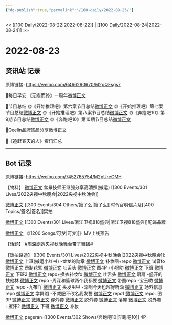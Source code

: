 ```yaml
---
{"dg-publish":true,"permalink":"/100-daily/2022-08-23/"}
---
```



<< [[100 Daily/2022-08-22\|2022-08-22]] | [[100 Daily/2022-08-24\|2022-08-24]] >>

# 2022-08-23

## 资讯站 记录

原博链接: https://weibo.com/6466290670/M2pQFsgs7

🌟每日早安
《无疾而终》一周年[微博正文](https://m.weibo.cn/6466290670/4805545737590841)

🌟节目总结
🌞《开始推理吧》第六案节目总结[微博正文](https://m.weibo.cn/6466290670/4805607255444812)
🌞《开始推理吧》第七案节目总结[微博正文](https://m.weibo.cn/6466290670/4805694899360106)
🌞《开始推理吧》第八案节目总结[微博正文](https://m.weibo.cn/6466290670/4805729963221222)
🌞《奔跑吧10》第9期节目总结[微博正文](https://m.weibo.cn/6466290670/4805612800840077)
🌞《奔跑吧10》第10期节目总结[微博正文](https://m.weibo.cn/6466290670/4805717560657550)

🌟Qeelin品牌饰品分享[微博正文](https://m.weibo.cn/6466290670/4805738881614300)

🌟《追赶春天的人》资讯汇总[](https://m.weibo.cn/6466290670/4805676906054231)

---
## Bot 记录

原博链接: https://weibo.com/7452765754/M2pUreCMH

【物料】
[微博正文](https://m.weibo.cn/1970813955/4805421715690425) 盆景技师王继强分享高清照(搬运) [[300 Events/301 Lives/2022央视中秋晚会\|2022央视中秋晚会]]

[微博正文](https://m.weibo.cn/7756461320/4805604101587567) [[300 Events/304 Others/饿了么\|饿了么]]时令官明信片及[[400 Topics/签名\|签名]]实拍

[微博正文](https://m.weibo.cn/2911940961/4805702504154012) [[300 Events/301 Lives/浙江卫视818盛典\|浙江卫视818盛典]]配饰品牌

[微博正文](https://m.weibo.cn/6509152617/4805747445603527) 《[[200 Songs/可梦\|可梦]]》MV上线预告

【话题】
[#周深剧透央视秋晚舞台带了舞团#](https://s.weibo.com/weibo?q=%23%E5%91%A8%E6%B7%B1%E5%89%A7%E9%80%8F%E5%A4%AE%E8%A7%86%E7%A7%8B%E6%99%9A%E8%88%9E%E5%8F%B0%E5%B8%A6%E4%BA%86%E8%88%9E%E5%9B%A2%23)

【饭拍路透】
[[300 Events/301 Lives/2022央视中秋晚会\|2022央视中秋晚会]]:
[微博正文](https://m.weibo.cn/6056974242/4805568877560762) 上班(搬运小红书)
-龙龙的勋章
[微博正文](https://m.weibo.cn/6513304603/4805443174793752) 补妆图+repo
[微博正文](https://m.weibo.cn/6513304603/4805598069656433) 试音fo
[微博正文](https://m.weibo.cn/6513304603/4805626339787644) 录制花絮
[微博正文](https://m.weibo.cn/6513304603/4805732430255190) 吐舌头
[微博正文](https://m.weibo.cn/6513304603/4805744803973845) 图4P
-小猴叻
[微博正文](https://m.weibo.cn/7367408614/4805434504120460) 下班
[微博正文](https://m.weibo.cn/7367408614/4805561243930306) 下班2
[微博正文](https://m.weibo.cn/7367408614/4805620392005274) repo+换衣补妆fo
[微博正文](https://m.weibo.cn/7367408614/4805661000730196) 吐舌头
[微博正文](https://m.weibo.cn/7367408614/4805732995701829) 扇扇
-盛开的扶他林
[微博正文](https://m.weibo.cn/6182704749/4805431098344452) repo
-周深和篮球两个我都要
[微博正文](https://m.weibo.cn/7631925143/4805548048123265) 带图repo
-宝玉叻
[微博正文](https://m.weibo.cn/2645753453/4805572619405384) repo
-九布吖
[微博正文](https://m.weibo.cn/6257124219/4805588485146098) 头发甩甩
-深啊今天也超好听滴
[微博正文](https://m.weibo.cn/3123996041/4805568986354108) 场外信息repo
[微博正文](https://m.weibo.cn/3123996041/4805649391946785) 学舞蹈
-不减肥不改名我发誓
[微博正文](https://m.weibo.cn/3223565345/4805417782480480) repo1
[微博正文](https://m.weibo.cn/3223565345/4805532176615654) repo+图3P
[微博正文](https://m.weibo.cn/3223565345/4805558291141075)
[微博正文](https://m.weibo.cn/3223565345/4805575026934133) 穿外套
[微博正文](https://m.weibo.cn/3223565345/4805606664312668) 脱外套
[微博正文](https://m.weibo.cn/3223565345/4805630693213553) 落座
[微博正文](https://m.weibo.cn/3223565345/4805636552917275) 脱外套+擦汗2
[微博正文](https://m.weibo.cn/3223565345/4805645582994205) 下班
[微博正文](https://m.weibo.cn/3223565345/4805691581926290) 补妆

[微博正文](https://m.weibo.cn/7633014126/4805760201004809) pageran-[[300 Events/302 Shows/奔跑吧10\|奔跑吧10]] 4P

